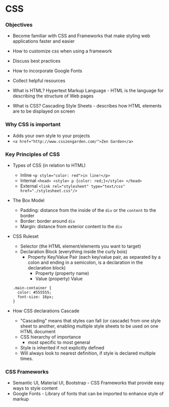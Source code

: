 # CSS

### Objectives
* Become familiar with CSS and Frameworks that make styling web applications faster and easier
* How to customize css when using a framework
* Discuss best practices
* How to incorporate Google Fonts
* Collect helpful resources


* What is HTML?
Hypertext Markup Language - HTML is the language for describing the structure of Web pages

* What is CSS?
Cascading Style Sheets - describes how HTML elements are to be displayed on screen

### Why CSS is important
* Adds your own style to your projects
* `<a href="http://www.csszengarden.com/">Zen Garden</a>`

### Key Principles of CSS
* Types of CSS (in relation to HTML)
  - Inline ```<p style="color: red">in line!</p>```
  - Internal ```<head> <style> p {color: red;}</style> </head>```
  - External ```<link rel="stylesheet" type="text/css" href="./stylesheet.css"/>```

* The Box Model
  * Padding: distance from the inside of the `div` or the `content` to the border
  * Border: border around `div`
  * Margin: distance from exterior content to the `div`


* CSS Ruleset
  * Selector (the HTML element/elements you want to target)
  * Declaration Block (everything inside the curly bois)
    * Property Key/Value Pair (each key/value pair, as separated by a colon and ending in a semicolon, is a    declaration in the declaration block)
      * Property (property name)
      * Value (property) Value

  ```
  .main-container {
    color: #555555;
    font-size: 16px;
  }
  ```

* How CSS declarations Cascade
  * "Cascading" means that styles can fall (or cascade) from one style sheet to another, enabling multiple style sheets to be used on one HTML document
  * CSS hierarchy of importance
    * most specific to most general
  * Style is inherited if not explicitly defined
  * Will always look to nearest definition, if style is declared multiple times.



### CSS Frameworks
* Semantic UI, Material UI, Bootstrap - CSS Frameworks that provide easy ways to style content
* Google Fonts - Library of fonts that can be imported to enhance style of markup
